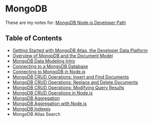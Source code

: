 # MongoDB

These are my notes for: [MongoDB Node.js Developer Path](https://learn.mongodb.com/learn/learning-path/mongodb-nodejs-developer-path)

## Table of Contents

- [Getting Started with MongoDB Atlas, the Developer Data Platform](unit-1.md)
- [Overview of MongoDB and the Document Model](unit-2.md)
- [MongoDB Data Modeling Intro](unit-3.md)
- [Connecting to a MongoDB Database](unit-4.md)
- [Connecting to MongoDB in Node.js](unit-5.md)
- [MongoDB CRUD Operations: Insert and Find Documents](unit-6.md)
- [MongoDB CRUD Operations: Replace and Delete Documents](unit-7.md)
- [MongoDB CRUD Operations: Modifying Query Results](unit-8.md)
- [MongoDB CRUD Operations in Node.js](unit-9.md)
- [MongoDB Aggregation](unit-10.md)
- [MongoDB Aggregation with Node.js](unit-11.md)
- [MongoDB Indexes](unit-12.md)
- MongoDB Atlas Search
